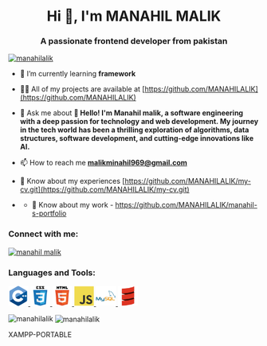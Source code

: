 <h1 align="center">Hi 👋, I'm MANAHIL MALIK</h1>
<h3 align="center">A passionate frontend developer from pakistan</h3>


<p align="left"> <a href="https://github.com/ryo-ma/github-profile-trophy"><img src="https://github-profile-trophy.vercel.app/?username=manahilalik" alt="manahilalik" /></a> </p>

- 🌱 I’m currently learning **framework**

- 👨‍💻 All of my projects are available at [https://github.com/MANAHILALIK](https://github.com/MANAHILALIK)

- 💬 Ask me about **👋 Hello! I'm Manahil malik, a software engineering with a deep passion for technology and web development. My journey in the tech world has been a thrilling exploration of algorithms, data structures, software development, and cutting-edge innovations like AI.**

- 📫 How to reach me **malikminahil969@gmail.com**

- 📄 Know about my experiences [https://github.com/MANAHILALIK/my-cv.git](https://github.com/MANAHILALIK/my-cv.git)
- - 📄 Know about my work - https://github.com/MANAHILALIK/manahil-s-portfolio

<h3 align="left">Connect with me:</h3>
<p align="left">
<a href="https://linkedin.com/in/manahil malik" target="blank"><img align="center" src="https://raw.githubusercontent.com/rahuldkjain/github-profile-readme-generator/master/src/images/icons/Social/linked-in-alt.svg" alt="manahil malik" height="30" width="40" /></a>
</p>

<h3 align="left">Languages and Tools:</h3>
<p align="left"> <a href="https://www.w3schools.com/cpp/" target="_blank" rel="noreferrer"> <img src="https://raw.githubusercontent.com/devicons/devicon/master/icons/cplusplus/cplusplus-original.svg" alt="cplusplus" width="40" height="40"/> </a> <a href="https://www.w3schools.com/css/" target="_blank" rel="noreferrer"> <img src="https://raw.githubusercontent.com/devicons/devicon/master/icons/css3/css3-original-wordmark.svg" alt="css3" width="40" height="40"/> </a> <a href="https://www.w3.org/html/" target="_blank" rel="noreferrer"> <img src="https://raw.githubusercontent.com/devicons/devicon/master/icons/html5/html5-original-wordmark.svg" alt="html5" width="40" height="40"/> </a> <a href="https://developer.mozilla.org/en-US/docs/Web/JavaScript" target="_blank" rel="noreferrer"> <img src="https://raw.githubusercontent.com/devicons/devicon/master/icons/javascript/javascript-original.svg" alt="javascript" width="40" height="40"/> </a> <a href="https://www.mysql.com/" target="_blank" rel="noreferrer"> <img src="https://raw.githubusercontent.com/devicons/devicon/master/icons/mysql/mysql-original-wordmark.svg" alt="mysql" width="40" height="40"/> </a> <a href="https://www.scala-lang.org" target="_blank" rel="noreferrer"> <img src="https://raw.githubusercontent.com/devicons/devicon/master/icons/scala/scala-original.svg" alt="scala" width="40" height="40"/> </a> </p>

<p><img align="left" src="https://github-readme-stats.vercel.app/api/top-langs?username=manahilalik&show_icons=true&locale=en&layout=compact" alt="manahilalik" /></p>

<p>&nbsp;<img align="center" src="https://github-readme-stats.vercel.app/api?username=manahilalik&show_icons=true&locale=en" alt="manahilalik" /></p>
XAMPP-PORTABLE
<!--
**MANAHILALIK/MANAHILALIK** is a ✨ _special_ ✨ repository because its `README.md` (this file) appears on your GitHub profile.

Here are some ideas to get you started:

- 🔭 I’m currently working on ...
- 🌱 I’m currently learning ...
- 👯 I’m looking to collaborate on ...
- 🤔 I’m looking for help with ...
- 💬 Ask me about ...
- 📫 How to reach me: ...
- 😄 Pronouns: ...
- ⚡ Fun fact: ...
-->
